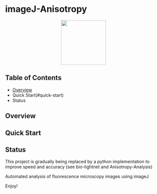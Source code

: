# imageJ-Anisotropy
<p align = "center">
  <a href="https://fiji.sc/">
<img src="https://fiji.sc/site/logo.png" alt "Fiji Logo" width="144" height="144"> 
  </a>
</p>


## Table of Contents
- [Overview](#overview)
- Quick Start(#quick-start)
- Status


## Overview

## Quick Start



## Status
This project is gradually being replaced by a python implementation to improve speed and accuracy (see bio-lightnet and Anisotropy-Analysis)




Automated analysis of fluorescence microscopy images using imageJ 

Enjoy!
